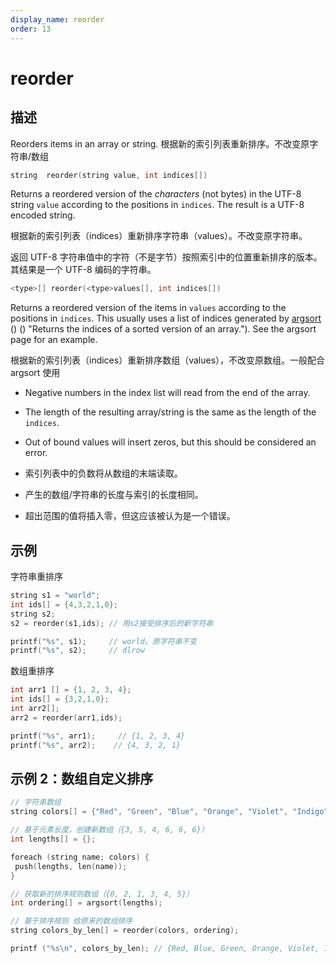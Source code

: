 ```yaml
---
display_name: reorder
order: 13
---
```


# reorder

## 描述

Reorders items in an array or string. 根据新的索引列表重新排序。不改变原字符串/数组

```c
string  reorder(string value, int indices[])
```

Returns a reordered version of the _characters_ (not bytes) in the UTF-8
string `value` according to the positions in `indices`. The result is a UTF-8
encoded string.

根据新的索引列表（indices）重新排序字符串（values）。不改变原字符串。

返回 UTF-8 字符串值中的字符（不是字节）按照索引中的位置重新排序的版本。其结果是一个 UTF-8 编码的字符串。

```c
<type>[] reorder(<type>values[], int indices[])
```

Returns a reordered version of the items in `values` according to the
positions in `indices`. This usually uses a list of indices generated by [argsort](argsort.html) () () "Returns the indices of a sorted version of an array."). See the argsort page for an example.

根据新的索引列表（indices）重新排序数组（values），不改变原数组。一般配合 argsort 使用

- Negative numbers in the index list will read from the end of the array.
- The length of the resulting array/string is the same as the length of the `indices`.
- Out of bound values will insert zeros, but this should be considered an error.

- 索引列表中的负数将从数组的末端读取。
- 产生的数组/字符串的长度与索引的长度相同。
- 超出范围的值将插入零，但这应该被认为是一个错误。

## 示例

字符串重排序

```c
string s1 = "world";
int ids[] = {4,3,2,1,0};
string s2;
s2 = reorder(s1,ids); // 用s2接受排序后的新字符串

printf("%s", s1);     // world。原字符串不变
printf("%s", s2);     // dlrow
```

数组重排序

```c
int arr1 [] = {1, 2, 3, 4};
int ids[] = {3,2,1,0};
int arr2[];
arr2 = reorder(arr1,ids);

printf("%s", arr1);     // {1, 2, 3, 4}
printf("%s", arr2);    // {4, 3, 2, 1}
```

## 示例 2：数组自定义排序

```c
// 字符串数组
string colors[] = {"Red", "Green", "Blue", "Orange", "Violet", "Indigo"};

// 基于元素长度，创建新数组（{3, 5, 4, 6, 6, 6}）
int lengths[] = {};

foreach (string name; colors) {
 push(lengths, len(name));
}

// 获取新的排序规则数组（{0, 2, 1, 3, 4, 5}）
int ordering[] = argsort(lengths);

// 基于排序规则 给原来的数组排序
string colors_by_len[] = reorder(colors, ordering);

printf ("%s\n", colors_by_len); // {Red, Blue, Green, Orange, Violet, Indigo}
```
